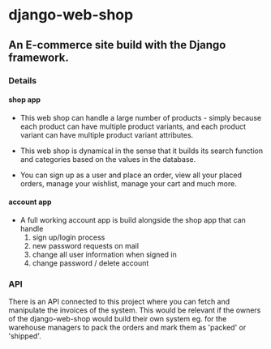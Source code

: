 # django-web-shop

## An E-commerce site build with the Django framework. 

### Details

#### shop app
- This web shop can handle a large number of products - simply because each product can have multiple product variants, and each product variant can have multiple product variant attributes.

- This web shop is dynamical in the sense that it builds its search function and categories based on the values in the database.

- You can sign up as a user and place an order, view all your placed orders, manage your wishlist, manage your cart and much more.

#### account app
- A full working account app is build alongside the shop app that can handle
  1) sign up/login process
  2) new password requests on mail
  3) change all user information when signed in
  4) change password / delete account

### API

There is an API connected to this project where you can fetch and manipulate the invoices of the system. This would be relevant if the owners of the django-web-shop would build their own system eg. for the warehouse managers to pack the orders and mark them as 'packed' or 'shipped'.
